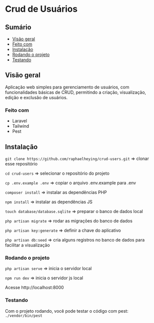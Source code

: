 # Crud de Usuários

## Sumário

- [Visão geral](#visao-geral)
- [Feito com](#feito-com)
- [Instalação](#instalacao)
- [Rodando o projeto](#rodando-o-projeto)
- [Testando](#testando)

## Visão geral

Aplicação web simples para gerenciamento de usuários, com funcionalidades básicas de CRUD, permitindo a criação, visualização, edição e exclusão de usuários.

### Feito com

- Laravel
- Tailwind
- Pest

## Instalação

`git clone https://github.com/raphaelheying/crud-users.git` => clonar esse repositório

`cd crud-users` => selecionar o repositório do projeto

`cp .env.example .env` => copiar o arquivo .env.example para .env

`composer install` => instalar as dependências PHP

`npm install` => instalar as dependências JS

`touch database/database.sqlite` => preparar o banco de dados local

`php artisan migrate` => rodar as migrações do banco de dados

`php artisan key:generate` => definir a chave do aplicativo

`php artisan db:seed` => cria alguns registros no banco de dados para facilitar a visualização

### Rodando o projeto

`php artisan serve` => inicia o servidor local

`npm run dev` => inicia o servidor js local

Acesse http://localhost:8000

### Testando

Com o projeto rodando, você pode testar o código com pest:
`./vendor/bin/pest`
